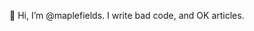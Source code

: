 👋 Hi, I’m @maplefields.
I write bad code, and OK articles.

<!---
maplefields/maplefields is a ✨ special ✨ repository because its `README.md` (this file) appears on your GitHub profile.
You can click the Preview link to take a look at your changes.
--->
